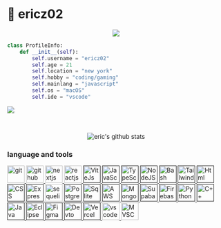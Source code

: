 # 🐯 ericz02

<p align="center">
    <img src="https://readme-typing-svg.herokuapp.com?color=%00008B
&center=true&lines=Hi+there!+Welcometo+my+profile!">
</p>

```py
class ProfileInfo:
    def __init__(self):
        self.username = "ericz02"
        self.age = 21
        self.location = "new york"
        self.hobby = "coding/gaming"
        self.mainlang = "javascript"
        self.os = "macOS"
        self.ide = "vscode"
```
![](https://komarev.com/ghpvc/?username=ericz02)

<br>



<div align="center">

![eric's github stats](https://github-readme-stats.vercel.app/api?username=ericz02&show_icons=true&theme=holi)

</div>


### language and tools
<p align="left">
    <!-- Frontend Icons -->
    <a href="https://git-scm.com/" target="_blank" rel="noreferrer" title="Git"> <img src="https://skillicons.dev/icons?i=git" alt="git" width="40" height="40"> </a>
    <a href="https://github.com/" target="_blank" rel="noreferrer" title="GitHub"> <img src="https://skillicons.dev/icons?i=github" alt="github" width="40" height="40"> </a>
    <a href="https://nextjs.org/" target="_blank" rel="noreferrer" title="NextJS"> <img src="https://skillicons.dev/icons?i=next" alt="nextjs" width="40" height="40"> </a>
    <a href="https://react.dev/" target="_blank" rel="noreferrer" title="ReactJS"> <img src="https://skillicons.dev/icons?i=react" alt="reactjs" width="40" height="40"> </a>
    <a href="" target="_blank" rel="noreferrer" title="ViteJs"> <img src="https://skillicons.dev/icons?i=vite" alt="ViteJs" width="40" height="40"> </a>
    <a href="" target="_blank" rel="noreferrer" title="JavaScript"> <img src="https://skillicons.dev/icons?i=js" alt="JavaScript" width="40" height="40"> </a>
    <a href="" target="_blank" rel="noreferrer" title="TypeScript"> <img src="https://skillicons.dev/icons?i=ts" alt="TypeScript" width="40" height="40"> </a>
    <a href="" target="_blank" rel="noreferrer" title="NodeJS"> <img src="https://skillicons.dev/icons?i=nodejs" alt="NodeJS" width="40" height="40"> </a>
    <a href="" target="_blank" rel="noreferrer" title="Bash"> <img src="https://skillicons.dev/icons?i=bash" alt="Bash" width="40" height="40"> </a>
    <a href="" target="_blank" rel="noreferrer" title="Tailwind"> <img src="https://skillicons.dev/icons?i=tailwind" alt="Tailwind" width="40" height="40"> </a>
    <a href="" target="_blank" rel="noreferrer" title="HTML"> <img src="https://skillicons.dev/icons?i=HTML" alt="Html" width="40" height="40"> </a>
    <a href="" target="_blank" rel="noreferrer" title="CSS"> <img src="https://skillicons.dev/icons?i=css" alt="CSS" width="40" height="40"> </a>
    <!-- Backend Icons -->
    <a href="" target="_blank" rel="noreferrer" title="ExpressJS"> <img src="https://skillicons.dev/icons?i=expressjs" alt="ExpressJS" width="40" height="40"> </a>
    <a href="https://sequelize.org/" target="_blank" rel="noreferrer" title="SequelizeJS"> <img src="https://skillicons.dev/icons?i=sequelize" alt="sequelizejs" width="40" height="40"> </a>
    <a href="" target="_blank" rel="noreferrer" title="Postgresql"> <img src="https://skillicons.dev/icons?i=postgresql" alt="Postgresql" width="40" height="40"> </a>
    <a href="" target="_blank" rel="noreferrer" title="Sqlite"> <img src="https://skillicons.dev/icons?i=sqlite" alt="Sqlite" width="40" height="40"> </a>
    <a href="" target="_blank" rel="noreferrer" title="AWS"> <img src="https://skillicons.dev/icons?i=aws" alt="AWS" width="40" height="40"> </a>
    <a href="" target="_blank" rel="noreferrer" title="MongoDB"> <img src="https://skillicons.dev/icons?i=mongodb" alt="MongoDB" width="40" height="40"> </a>
    <a href="" target="_blank" rel="noreferrer" title="Supabase"> <img src="https://skillicons.dev/icons?i=supabase" alt="Supabase" width="40" height="40"> </a>
    <a href="" target="_blank" rel="noreferrer" title="Firebase"> <img src="https://skillicons.dev/icons?i=firebase" alt="Firebase" width="40" height="40"> </a>
    <!-- Misc. -->
    <a href="" target="_blank" rel="noreferrer" title="Python"> <img src="https://skillicons.dev/icons?i=py" alt="Python" width="40" height="40"> </a>
    <a href="" target="_blank" rel="noreferrer" title="C++"> <img src="https://skillicons.dev/icons?i=cpp" alt="C++" width="40" height="40"> </a>
    <a href="" target="_blank" rel="noreferrer" title="Java"> <img src="https://skillicons.dev/icons?i=java" alt="Java" width="40" height="40"> </a>
    <a href="" target="_blank" rel="noreferrer" title="Eclipse"> <img src="https://skillicons.dev/icons?i=eclipse" alt="Eclipse" width="40" height="40"> </a>
    <a href="" target="_blank" rel="noreferrer" title="Figma"> <img src="https://skillicons.dev/icons?i=figma" alt="Figma" width="40" height="40"> </a>
    <a href="" target="_blank" rel="noreferrer" title="Devto"> <img src="https://skillicons.dev/icons?i=devto" alt="Devto" width="40" height="40"> </a>
    <a href="" target="_blank" rel="noreferrer" title="Vercel"> <img src="https://skillicons.dev/icons?i=vercel" alt="Vercel" width="40" height="40"> </a>
    <a href="https://code.visualstudio.com/" target="_blank" rel="noreferrer" title="VsCode"> <img src="https://skillicons.dev/icons?i=vscode" alt="vscode" width="40" height="40"> <a>
    <a href="https://visualstudio.microsoft.com/" target="_blank" rel="noreferrer" title="Microsoft Visual Studio Code"> <img src="https://skillicons.dev/icons?i=visualstudio" alt="MVSC" width="40" height="40"> </a>
</p>



</details>


<br></br>


